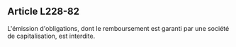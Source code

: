 Article L228-82
----
L'émission d'obligations, dont le remboursement est garanti par une société de
capitalisation, est interdite.
